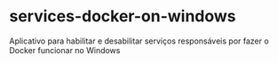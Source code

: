 # services-docker-on-windows
Aplicativo para habilitar e desabilitar serviços responsáveis por fazer o Docker funcionar no Windows
